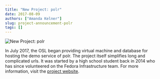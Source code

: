 ```yaml
---
title: "New Project: polr"
date: 2017-08-09
authors: ["Amanda Kelner"]
slug: project-announcement-polr
tags: []
---
```


![New Project: polr](/images/NewProjectAdjustedImage.png#blog)

In July 2017, the OSL began providing virtual machine and database for hosting the demo service of polr. The project
itself simplifies long and complicated urls. It was started by a high school student back in 2014 who has since
volunteered on the Fedora Infrastructure team. For more information, visit the
[project website](https://polrproject.org/).
